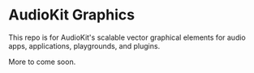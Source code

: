 # AudioKit Graphics

This repo is for AudioKit's scalable vector graphical elements for audio apps, applications, playgrounds, and plugins.  

More to come soon.
